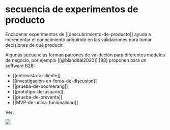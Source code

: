 # secuencia de experimentos de producto
Encadenar experimentos de [[descubrimiento-de-producto]] ayuda a incrementar el conocimiento adquirido en las validaciones para tomar decisiones de qué producir.

Algunas secuencias forman patrones de validación para diferentes modelos de negocio, por ejemplo [[@bland&al2020]] [98] proponen para un software B2B:

- [[entrevista-a-cliente]]
- [[investigacion-en-foros-de-discusion]]
- [[prueba-de-boomerang]]
- [[prototipo-de-usuario]]
- [[prueba-de-preventa]]
- [[MVP-de-unica-funionalidad]]

Ver: 

![](https://youtu.be/TDvZDnlhQeE?si=PxLOa_BMPrvD0RfZ)
